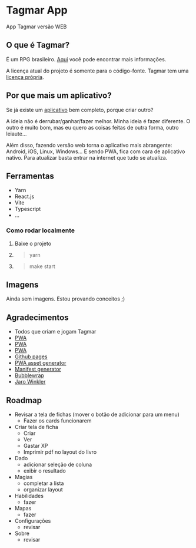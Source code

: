 # Tagmar App

App Tagmar versão WEB

## O que é Tagmar?

É um RPG brasileiro. [Aqui](https://www.tagmar.com.br/) você pode encontrar mais informações.

A licença atual do projeto é somente para o código-fonte. Tagmar tem uma [licença própria](https://www.tagmar.com.br/LicenciamentoUsado.aspx).

## Por que mais um aplicativo?

Se já existe um [aplicativo](https://play.google.com/store/apps/details?id=br.com.tagmar) bem completo, porque criar outro?

A ideia não é derrubar/ganhar/fazer melhor. Minha ideia é fazer diferente. O outro é muito bom, mas eu quero as coisas feitas de outra forma, outro leiaute...

Além disso, fazendo versão web torna o aplicativo mais abrangente: Android, iOS, Linux, Windows... E sendo PWA, fica com cara de aplicativo nativo. Para atualizar basta entrar na internet que tudo se atualiza.

## Ferramentas

- Yarn
- React.js
- Vite
- Typescript
- ...

### Como rodar localmente

1. Baixe o projeto
2. > yarn
3. > make start

## Imagens

Ainda sem imagens. Estou provando conceitos ;)

## Agradecimentos

- Todos que criam e jogam Tagmar
- [PWA](https://dev.to/bhendi/turn-your-react-vite-app-into-a-pwa-3lpg)
- [PWA](https://dev.to/iamfranco/deploy-react-vite-pwa-to-github-pages-35i)
- [PWA](https://adueck.github.io/blog/caching-everything-for-totally-offline-pwa-vite-react/)
- [Github pages](https://dev.to/github/how-to-use-github-pages-to-host-your-website-even-with-multiple-repos-27k2)
- [PWA asset generator](https://www.npmjs.com/package/pwa-asset-generator)
- [Manifest generator](https://www.simicart.com/manifest-generator.html/)
- [Bubblewrap](https://chromeos.dev/en/publish/pwa-in-play)
- [Jaro Winkler](https://www.geeksforgeeks.org/jaro-and-jaro-winkler-similarity)

## Roadmap

- Revisar a tela de fichas (mover o botão de adicionar para um menu)
  - Fazer os cards funcionarem
- Criar tela de ficha
  - Criar
  - Ver
  - Gastar XP
  - Imprimir pdf no layout do livro
- Dado
  - adicionar seleção de coluna
  - exibir o resultado
- Magias
  - completar a lista
  - organizar layout
- Habilidades
  - fazer
- Mapas
  - fazer
- Configurações
  - revisar
- Sobre
  - revisar

